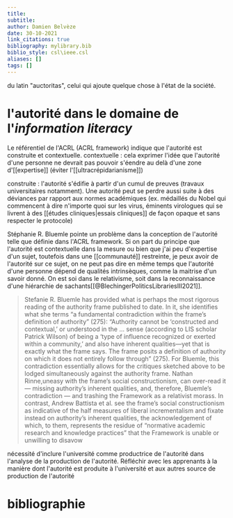 ```yaml
---
title: 
subtitle:
author: Damien Belvèze
date: 30-10-2021
link_citations: true
bibliography: mylibrary.bib
biblio_style: csl\ieee.csl
aliases: []
tags: []
---
```


du latin "auctoritas", celui qui ajoute quelque chose à l'état de la société. 

# l'autorité dans le domaine de l'*information literacy*

Le référentiel de l'ACRL (ACRL framework) indique que l'autorité est construite et contextuelle. 
contextuelle : cela exprimer l'idée que l'autorité d'une personne ne devrait pas pouvoir s'éendre au delà d'une zone d'[[expertise]] (éviter l'[[ultracrépidarianisme]])

construite : l'autorité s'édifie à partir d'un cumul de preuves (travaux universitaires notamment). Une autorité peut se perdre aussi suite à des déviances par rapport aux normes académiques (ex. médaillés du Nobel qui commencent à dire n'importe quoi sur les virus, éminents virologues qui se livrent à des [[études cliniques|essais cliniques]]
de façon opaque et sans respecter le protocole)

Stéphanie R. Bluemle pointe un problème dans la conception de l'autorité telle que définie dans l'ACRL framework. 
Si on part du principe que l'autorité est contextuelle dans la mesure ou bien que j'ai peu d'expertise d'un sujet, toutefois dans une [[communauté]] restreinte, je peux avoir de l'autorité sur ce sujet, on ne peut pas dire en même temps que l'autorité d'une personne dépend de qualités intrinsèques, comme la maitrise d'un savoir donné. 
On est soi dans le relativisme, soit dans la reconnaissance d'une hiérarchie de sachants[[@BlechingerPoliticsLibrariesIII2021]]. 

>Stefanie R. Bluemle has provided what is perhaps the most rigorous reading of the authority frame published to date. In it, she identifies what she terms “a fundamental contradiction within the frame’s definition of authority” (275): “Authority cannot be ‘constructed and contextual,’ or understood in the ... sense (according to LIS scholar Patrick Wilson) of being a ‘type of influence recognized or exerted within a community,’ and also have inherent qualities—yet that is exactly what the frame says. The frame posits a definition of authority on which it does not entirely follow through” (275). For Bluemle, this contradiction essentially allows for the critiques sketched above to be lodged simultaneously against the authority frame. Nathan Rinne,uneasy with the frame’s social constructionism, can over-read it — missing authority’s inherent qualities, and, therefore, Bluemle’s contradiction — and trashing the Framework as a relativist morass. In contrast, Andrew Battista et al. see the frame’s social constructionism as indicative of the half measures of liberal incrementalism and fixate instead on authority’s inherent qualities, the acknowledgement of which, to them, represents the residue of “normative academic research and knowledge practices” that the Framework is unable or unwilling to disavow

nécessité d'inclure l'université comme productrice de l'autorité dans l'analyse de la production de l'autorité. Réfléchir avec les apprenants à la manière dont l'autorité est produite à l'université et aux autres source de production de l'autorité

# bibliographie


